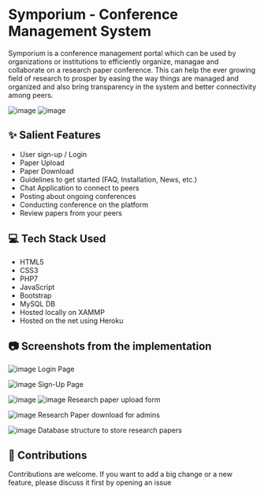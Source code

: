 # Symporium - Conference Management System

Symporium is a conference management portal which can be used by organizations or institutions to efficiently organize, managae and collaborate on a research paper conference. This can help the ever growing field of research to prosper by easing the way things are managed and organized and also bring transparency in the system and better connectivity among peers.

![image](https://user-images.githubusercontent.com/46895613/123587097-640ce400-d803-11eb-912c-25c3902592dd.png)
![image](https://user-images.githubusercontent.com/46895613/123587171-83a40c80-d803-11eb-8599-efb834d55d2d.png)

## ✨ Salient Features

* User sign-up / Login 
* Paper Upload 
* Paper Download
* Guidelines to get started (FAQ, Installation, News, etc.)
* Chat Application to connect to peers
* Posting about ongoing conferences 
* Conducting conference on the platform
* Review papers from your peers

## 💻 Tech Stack Used

* HTML5
* CSS3
* PHP7
* JavaScript
* Bootstrap
* MySQL DB
* Hosted locally on XAMMP
* Hosted on the net using Heroku

## 📷 Screenshots from the implementation

![image](https://user-images.githubusercontent.com/46895613/123587208-93bbec00-d803-11eb-967f-fc685a8066fb.png)
Login Page <br>

![image](https://user-images.githubusercontent.com/46895613/123587223-97e80980-d803-11eb-8248-efecf35e050c.png)
Sign-Up Page <br>

![image](https://user-images.githubusercontent.com/46895613/123587276-ad5d3380-d803-11eb-8311-d2cae923ea78.png)
![image](https://user-images.githubusercontent.com/46895613/123587309-bd751300-d803-11eb-8168-c4376e5d7e0a.png)
Research paper upload form <br>

![image](https://user-images.githubusercontent.com/46895613/123587339-c6fe7b00-d803-11eb-95ae-102556c79df5.png)
Research Paper download for admins <br>

![image](https://user-images.githubusercontent.com/46895613/123587409-dd0c3b80-d803-11eb-8798-607cbeef1b2d.png)
Database structure to store research papers <br>

## 🏢 Contributions

Contributions are welcome. If you want to add a big change or a new feature, please discuss it first by opening an issue


